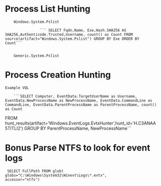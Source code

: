 # Process List Hunting
        Windows.System.Pslist
        
                    ``` SELECT Fqdn,Name, Exe,Hash.SHA256 AS SHA256,Authenticode.Trusted,Username, count() as Count FROM source(artifact="Windows.System.Pslist") GROUP BY Exe ORDER BY Count```


        Generic.System.Pslist

# Process Creation Hunting
    Example VQL
    
        ```SELECT Computer, EventData.TargetUserName as Username, EventData.NewProcessName as NewProcessName, EventData.CommandLine as CommandLine, EventData.ParentProcessName as ParentProcessName, count() as Count
FROM hunt_results(artifact='Windows.EventLogs.EvtxHunter',hunt_id='H.C3ANAA5TITLI2')
GROUP BY ParentProcessName, NewProcessName```


# Bonus Parse NTFS to look for event logs 
```
 SELECT FullPath FROM glob(
globs="C:\Windows\System32\Winevt\Logs\*.evtx",
accessor="ntfs")
```

